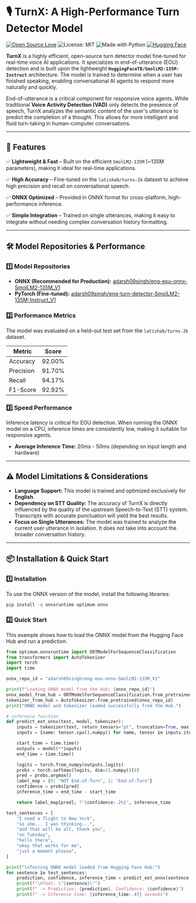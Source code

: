 # 🎙️ TurnX: A High-Performance Turn Detector Model

[![Open Source Love](https://badges.frapsoft.com/os/v1/open-source.svg?v=103)](https://opensource.org/) 
![License: MIT](https://img.shields.io/badge/License-MIT-green.svg)
![Made with Python](https://img.shields.io/badge/Made%20with-Python-blue.svg)
[![Hugging Face](https://img.shields.io/badge/🤗%20Model-TurnX-yellow.svg)](https://huggingface.co/adarsh09singh/eng-eou-onnx-SmolLM2-135M_V1)

**TurnX** is a highly efficient, open-source turn detector model fine-tuned for real-time voice AI applications. It specializes in end-of-utterance (EOU) detection and is built upon the lightweight **`HuggingFaceTB/SmolLM2-135M-Instruct`** architecture. The model is trained to determine when a user has finished speaking, enabling conversational AI agents to respond more naturally and quickly.

End-of-utterance is a critical component for responsive voice agents. While traditional **Voice Activity Detection (VAD)** only detects the presence of speech, TurnX analyzes the semantic content of the user's utterance to predict the completion of a thought. This allows for more intelligent and fluid turn-taking in human-computer conversations.

---

## 🚀 Features

✅ **Lightweight & Fast** – Built on the efficient `SmolLM2-135M` (~135M parameters), making it ideal for real-time applications.

✅ **High Accuracy** – Fine-tuned on the `latishab/turns-2k` dataset to achieve high precision and recall on conversational speech.

✅ **ONNX Optimized** – Provided in ONNX format for cross-platform, high-performance inference.

✅ **Simple Integration** – Trained on single utterances, making it easy to integrate without needing complex conversation history formatting.

---

## 🛠️ Model Repositories & Performance

### 1️⃣ Model Repositories
- **ONNX (Recommended for Production):** [adarsh09singh/eng-eou-onnx-SmolLM2-135M_V1](https://huggingface.co/adarsh09singh/eng-eou-onnx-SmolLM2-135M_V1)
- **PyTorch (Fine-tuned):** [adarsh09singh/eng-turn-detector-SmolLM2-135M-Instruct_V1](https://huggingface.co/adarsh09singh/eng-turn-detector-SmolLM2-135M-Instruct_V1)

### 2️⃣ Performance Metrics
The model was evaluated on a held-out test set from the `latishab/turns-2k` dataset.

| Metric    | Score   |
|-----------|---------|
| Accuracy  | 92.00%  |
| Precision | 91.70%  |
| Recall    | 94.17%  |
| F1-Score  | 92.92%  |

### 3️⃣ Speed Performance
Inference latency is critical for EOU detection. When running the ONNX model on a CPU, inference times are consistently low, making it suitable for responsive agents.

- **Average Inference Time:** 20ms - 50ms (depending on input length and hardware)

---

## ⚠️ Model Limitations & Considerations
- **Language Support:** This model is trained and optimized exclusively for **English**.
- **Dependency on STT Quality:** The accuracy of TurnX is directly influenced by the quality of the upstream Speech-to-Text (STT) system. Transcripts with accurate punctuation will yield the best results.
- **Focus on Single Utterances:** The model was trained to analyze the current user utterance in isolation. It does not take into account the broader conversation history.

---

## 📦 Installation & Quick Start

### 1️⃣ Installation
To use the ONNX version of the model, install the following libraries:

```bash
pip install -q onnxruntime optimum onnx
```

### 2️⃣ Quick Start
This example shows how to load the ONNX model from the Hugging Face Hub and run a prediction.

```python
from optimum.onnxruntime import ORTModelForSequenceClassification
from transformers import AutoTokenizer
import torch
import time

onnx_repo_id = "adarsh09singh/eng-eou-onnx-SmolLM2-135M_V1"

print(f"Loading ONNX model from the Hub: {onnx_repo_id}")
onnx_model_from_hub = ORTModelForSequenceClassification.from_pretrained(onnx_repo_id)
tokenizer_from_hub = AutoTokenizer.from_pretrained(onnx_repo_id)
print("ONNX model and tokenizer loaded successfully from the Hub.")

# inference function
def predict_eot_onnx(text, model, tokenizer):
    inputs = tokenizer(text, return_tensors="pt", truncation=True, max_length=256)
    inputs = {name: tensor.cpu().numpy() for name, tensor in inputs.items()}

    start_time = time.time()
    outputs = model(**inputs)
    end_time = time.time()

    logits = torch.from_numpy(outputs.logits)
    probs = torch.softmax(logits, dim=1).numpy()[0]
    pred = probs.argmax()
    label_map = {0: "NOT End-of-Turn", 1: "End-of-Turn"}
    confidence = probs[pred]
    inference_time = end_time - start_time

    return label_map[pred], f"{confidence:.2%}", inference_time
```
```python
test_sentences = [
    "I need a flight to New York",
    "so uhm... I was thinking...",
    "and that will be all, thank you",
    "on Tuesday",
    "hello there",
    "okay that works for me",
    "just a moment please",
]

print("\nTesting ONNX model loaded from Hugging Face Hub:")
for sentence in test_sentences:
    prediction, confidence, inference_time = predict_eot_onnx(sentence, onnx_model_from_hub, tokenizer_from_hub)
    print(f"\nText: \"{sentence}\"")
    print(f" -> Prediction: {prediction}, Confidence: {confidence}")
    print(f" -> Inference time: {inference_time:.4f} seconds")
```
